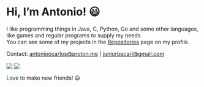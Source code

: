 # Hi, I’m Antonio! 😃

I like programming things in Java, C, Python, Go and some other languages, like games and regular programs to supply my needs. <br>
You can see some of my projects in the [Repositories](https://github.com/JuniorBecari10?tab=repositories) page on my profile. <br>

Contact: antonioocarlos@proton.me | juniorbecari@gmail.com

<img align="center" src="https://github-readme-stats.vercel.app/api/?username=JuniorBecari10&show_icons=true&count_private=true&theme=tokyonight">
<img align="center" src="https://github-readme-stats.vercel.app/api/top-langs/?username=JuniorBecari10&langs_count=5&theme=tokyonight&layout=compact">

Love to make new friends! 😃
